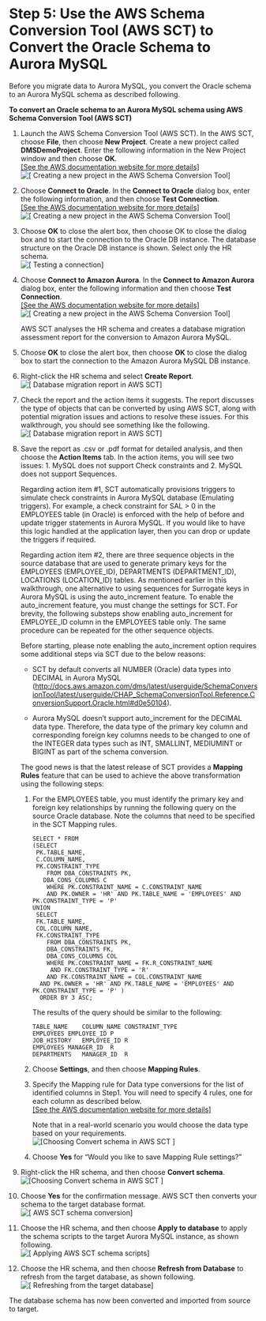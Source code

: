 # Step 5: Use the AWS Schema Conversion Tool \(AWS SCT\) to Convert the Oracle Schema to Aurora MySQL<a name="CHAP_RDSOracle2Aurora.Steps.ConvertSchema"></a>

Before you migrate data to Aurora MySQL, you convert the Oracle schema to an Aurora MySQL schema as described following\.

**To convert an Oracle schema to an Aurora MySQL schema using AWS Schema Conversion Tool \(AWS SCT\)**

1. Launch the AWS Schema Conversion Tool \(AWS SCT\)\. In the AWS SCT, choose **File**, then choose **New Project**\. Create a new project called **DMSDemoProject**\. Enter the following information in the New Project window and then choose **OK**\.    
[\[See the AWS documentation website for more details\]](http://docs.aws.amazon.com/dms/latest/sbs/CHAP_RDSOracle2Aurora.Steps.ConvertSchema.html)  
![\[ Creating a new project in the AWS Schema Conversion
                                    Tool\]](http://docs.aws.amazon.com/dms/latest/sbs/images/sbs-rdsor2aurora10.9.png)

1. Choose **Connect to Oracle**\. In the **Connect to Oracle** dialog box, enter the following information, and then choose **Test Connection**\.    
[\[See the AWS documentation website for more details\]](http://docs.aws.amazon.com/dms/latest/sbs/CHAP_RDSOracle2Aurora.Steps.ConvertSchema.html)  
![\[ Creating a new project in the AWS Schema Conversion
                                    Tool\]](http://docs.aws.amazon.com/dms/latest/sbs/images/sbs-rdsor2aurora11.png)

1. Choose **OK** to close the alert box, then choose OK to close the dialog box and to start the connection to the Oracle DB instance\. The database structure on the Oracle DB instance is shown\. Select only the HR schema\.  
![\[ Testing a connection\]](http://docs.aws.amazon.com/dms/latest/sbs/images/sbs-rdsor2aurora12.png)

1. Choose **Connect to Amazon Aurora**\. In the **Connect to Amazon Aurora** dialog box, enter the following information and then choose **Test Connection**\.    
[\[See the AWS documentation website for more details\]](http://docs.aws.amazon.com/dms/latest/sbs/CHAP_RDSOracle2Aurora.Steps.ConvertSchema.html)  
![\[ Creating a new project in the AWS Schema Conversion
                                    Tool\]](http://docs.aws.amazon.com/dms/latest/sbs/images/sbs-rdsor2aurora12.5.png)

   AWS SCT analyses the HR schema and creates a database migration assessment report for the conversion to Amazon Aurora MySQL\. 

1. Choose **OK** to close the alert box, then choose **OK** to close the dialog box to start the connection to the Amazon Aurora MySQL DB instance\.

1. Right\-click the HR schema and select **Create Report**\.  
![\[ Database migration report in AWS SCT\]](http://docs.aws.amazon.com/dms/latest/sbs/images/sbs-rdsor2aurora12.7.png)

1.  Check the report and the action items it suggests\. The report discusses the type of objects that can be converted by using AWS SCT, along with potential migration issues and actions to resolve these issues\. For this walkthrough, you should see something like the following\.  
![\[ Database migration report in AWS SCT\]](http://docs.aws.amazon.com/dms/latest/sbs/images/sbs-rdsor2aurora13.png)

1. Save the report as \.csv or \.pdf format for detailed analysis, and then choose the **Action Items** tab\. In the action items, you will see two issues: 1\. MySQL does not support Check constraints and 2\. MySQL does not support Sequences\.

    Regarding action item \#1, SCT automatically provisions triggers to simulate check constraints in Aurora MySQL database \(Emulating triggers\)\. For example, a check constraint for SAL > 0 in the EMPLOYEES table \(in Oracle\) is enforced with the help of before and update trigger statements in Aurora MySQL\. If you would like to have this logic handled at the application layer, then you can drop or update the triggers if required\.

   Regarding action item \#2, there are three sequence objects in the source database that are used to generate primary keys for the EMPLOYEES \(EMPLOYEE\_ID\), DEPARTMENTS \(DEPARTMENT\_ID\), LOCATIONS \(LOCATION\_ID\) tables\. As mentioned earlier in this walkthrough, one alternative to using sequences for Surrogate keys in Aurora MySQL is using the auto\_increment feature\. To enable the auto\_increment feature, you must change the settings for SCT\. For brevity, the following substeps show enabling auto\_increment for EMPLOYEE\_ID column in the EMPLOYEES table only\. The same procedure can be repeated for the other sequence objects\.

   Before starting, please note enabling the auto\_increment option requires some additional steps via SCT due to the below reasons:

   + SCT by default converts all NUMBER \(Oracle\) data types into DECIMAL in Aurora MySQL \([http://docs\.aws\.amazon\.com/dms/latest/userguide/SchemaConversionTool/latest/userguide/CHAP\_SchemaConversionTool\.Reference\.ConversionSupport\.Oracle\.html\#d0e50104](http://docs.aws.amazon.com/SchemaConversionTool/latest/userguide/CHAP_SchemaConversionTool.Reference.ConversionSupport.Oracle.html#d0e50104)\)\.

   + Aurora MySQL doesn’t support auto\_increment for the DECIMAL data type\. Therefore, the data type of the primary key column and corresponding foreign key columns needs to be changed to one of the INTEGER data types such as INT, SMALLINT, MEDIUMINT or BIGINT as part of the schema conversion\.

   The good news is that the latest release of SCT provides a **Mapping Rules** feature that can be used to achieve the above transformation using the following steps:

   1. For the EMPLOYEES table, you must identify the primary key and foreign key relationships by running the following query on the source Oracle database\. Note the columns that need to be specified in the SCT Mapping rules\.

      ```
      SELECT * FROM
      (SELECT 
       PK.TABLE_NAME, 
       C.COLUMN_NAME,
       PK.CONSTRAINT_TYPE
          FROM DBA_CONSTRAINTS PK,
         DBA_CONS_COLUMNS C
          WHERE PK.CONSTRAINT_NAME = C.CONSTRAINT_NAME
          AND PK.OWNER = 'HR' AND PK.TABLE_NAME = 'EMPLOYEES' AND PK.CONSTRAINT_TYPE = 'P'
      UNION
       SELECT 
       FK.TABLE_NAME, 
       COL.COLUMN_NAME,
       FK.CONSTRAINT_TYPE
          FROM DBA_CONSTRAINTS PK,
          DBA_CONSTRAINTS FK,
          DBA_CONS_COLUMNS COL
          WHERE PK.CONSTRAINT_NAME = FK.R_CONSTRAINT_NAME
           AND FK.CONSTRAINT_TYPE = 'R'
          AND FK.CONSTRAINT_NAME = COL.CONSTRAINT_NAME
        AND PK.OWNER = 'HR' AND PK.TABLE_NAME = 'EMPLOYEES' AND PK.CONSTRAINT_TYPE = 'P' )
        ORDER BY 3 ASC;
      ```

      The results of the query should be similar to the following:

      ```
      TABLE_NAME	COLUMN_NAME	CONSTRAINT_TYPE
      EMPLOYEES	EMPLOYEE_ID	P
      JOB_HISTORY	EMPLOYEE_ID	R
      EMPLOYEES	MANAGER_ID	R
      DEPARTMENTS	MANAGER_ID	R
      ```

   1. Choose **Settings**, and then choose **Mapping Rules**\.

   1. Specify the Mapping rule for Data type conversions for the list of identified columns in Step1\. You will need to specify 4 rules, one for each column as described below\.    
[\[See the AWS documentation website for more details\]](http://docs.aws.amazon.com/dms/latest/sbs/CHAP_RDSOracle2Aurora.Steps.ConvertSchema.html)

      Note that in a real\-world scenario you would choose the data type based on your requirements\.  
![\[Choosing Convert schema in AWS SCT \]](http://docs.aws.amazon.com/dms/latest/sbs/images/sbs-rdsor2aurora15a.png)

   1. Choose **Yes** for “Would you like to save Mapping Rule settings?”

1. Right\-click the HR schema, and then choose **Convert schema**\.  
![\[Choosing Convert schema in AWS SCT \]](http://docs.aws.amazon.com/dms/latest/sbs/images/sbs-rdsor2aurora16.png)

1. Choose **Yes** for the confirmation message\. AWS SCT then converts your schema to the target database format\.  
![\[ AWS SCT schema conversion\]](http://docs.aws.amazon.com/dms/latest/sbs/images/sbs-rdsor2aurora17.png)

1. Choose the HR schema, and then choose **Apply to database** to apply the schema scripts to the target Aurora MySQL instance, as shown following\.  
![\[ Applying AWS SCT schema scripts\]](http://docs.aws.amazon.com/dms/latest/sbs/images/sbs-rdsor2aurora18.png)

1. Choose the HR schema, and then choose **Refresh from Database** to refresh from the target database, as shown following\.  
![\[ Refreshing from the target database\]](http://docs.aws.amazon.com/dms/latest/sbs/images/sbs-rdsor2aurora19.png)

The database schema has now been converted and imported from source to target\.